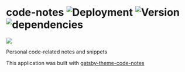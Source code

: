 # code-notes ![Deployment](https://github.com/lkcozy/code-notes/workflows/Deployment/badge.svg) ![Version](https://img.shields.io/github/package-json/v/lkcozy/code-notes) ![dependencies](https://img.shields.io/david/lkcozy/code-notes)

![](https://www.elegantthemes.com/blog/wp-content/uploads/2016/11/code-snippets.jpg)

Personal code-related notes and snippets

This application was built with [gatsby-theme-code-notes](https://github.com/mrmartineau/gatsby-theme-code-notes)
